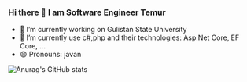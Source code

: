 ### Hi there 👋 I am Software Engineer Temur

- 🔭 I’m currently working on Gulistan State University
- 🌱 I’m currently use c#,php and their technologies: Asp.Net Core, EF Core, ...
- 😄 Pronouns: javan

![Anurag's GitHub stats](https://github-readme-stats.vercel.app/api?username=ganiyevtemur1&show_icons=true&theme=radical&count_private=true)
